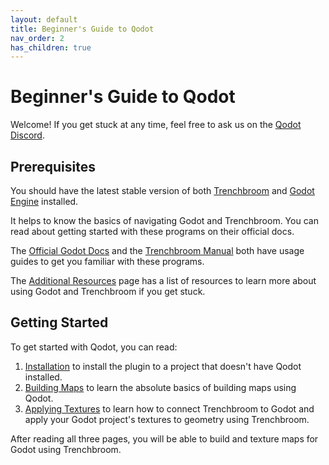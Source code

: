 ```yaml
---
layout: default
title: Beginner's Guide to Qodot
nav_order: 2
has_children: true
---
```


# Beginner's Guide to Qodot

Welcome! If you get stuck at any time, feel free to ask us on the [Qodot Discord](https://discord.gg/c72WBuG).

## Prerequisites

You should have the latest stable version of both [Trenchbroom](https://trenchbroom.github.io/) and [Godot Engine](https://godotengine.org/) installed.

It helps to know the basics of navigating Godot and Trenchbroom. You can read about getting started with these programs on their official docs.

The [Official Godot Docs](https://docs.godotengine.org/en/stable/getting_started/step_by_step/intro_to_the_editor_interface.html) and the [Trenchbroom Manual](https://trenchbroom.github.io/manual/latest/#startup) both have usage guides to get you familiar with these programs.

The [Additional Resources](../additional-resources.html) page has a list of resources to learn more about using Godot and Trenchbroom if you get stuck.

## Getting Started

To get started with Qodot, you can read:

1. [Installation](installation.md) to install the plugin to a project that doesn't have Qodot installed.
2. [Building Maps](building-maps.md) to learn the absolute basics of building maps using Qodot.
3. [Applying Textures](applying-textures.md) to learn how to connect Trenchbroom to Godot and apply your Godot project's textures to geometry using Trenchbroom.

After reading all three pages, you will be able to build and texture maps for Godot using Trenchbroom.